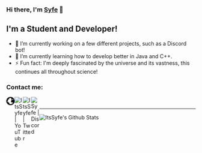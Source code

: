 <!--
**ItsSyfe/ItsSyfe** is a ✨ _special_ ✨ repository because its `README.md` (this file) appears on your GitHub profile.
-->

### Hi there, I'm [Syfe][website] 👋

## I'm a Student and Developer!

- 🔭 I’m currently working on a few different projects, such as a Discord bot!
- 🌱 I’m currently learning how to develop better in Java and C++.
- ⚡ Fun fact: I'm deeply fascinated by the universe and its vastness, this continues all throughout science!

### Contact me:

[<img align="left" alt="itssyfe.github.io" width="22px" src="https://raw.githubusercontent.com/iconic/open-iconic/master/svg/globe.svg" />][website]
[<img align="left" alt="ItsSyfe | YouTube" width="22px" src="https://cdn.jsdelivr.net/npm/simple-icons@v3/icons/youtube.svg" />][youtube]
[<img align="left" alt="ItsSyfe | Twitter" width="22px" src="https://cdn.jsdelivr.net/npm/simple-icons@v3/icons/twitter.svg" />][twitter]
[<img align="left" alt="Syfe | Discord" width="22px" src="https://cdn.jsdelivr.net/npm/simple-icons@v3/icons/discord.svg" />][discord]

<br />

---

<img align="left" alt="ItsSyfe's Github Stats" src="https://github-readme-stats.codestackr.vercel.app/api?username=ItsSyfe&show_icons=true&hide_border=true" />

[website]: https://itssyfe.github.io
[twitter]: https://twitter.com/ItsSyfe
[youtube]: https://www.youtube.com/channel/UCJDtOcWciOb2RN-Kf4qJ6GA
[discord]: https://dsc.bio/syfe

